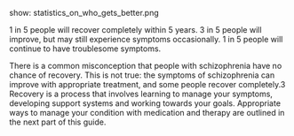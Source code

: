 show: statistics_on_who_gets_better.png

1 in 5 people will recover completely within 5 years. 3 in 5 people
will improve, but may still experience symptoms occasionally. 1 in 5
people will continue to have troublesome symptoms.

There is a common misconception that people with schizophrenia have no
chance of recovery. This is not true: the symptoms of schizophrenia
can improve with appropriate treatment, and some people recover
completely.3 Recovery is a process that involves learning to manage
your symptoms, developing support systems and working towards your
goals. Appropriate ways to manage your condition with medication and
therapy are outlined in the next part of this guide.